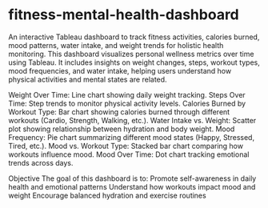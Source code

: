 # fitness-mental-health-dashboard
An interactive Tableau dashboard to track fitness activities, calories burned, mood patterns, water intake, and weight trends for holistic health monitoring.
This dashboard visualizes personal wellness metrics over time using Tableau. It includes insights on weight changes, steps, workout types, mood frequencies, and water intake, helping users understand how physical activities and mental states are related.

Weight Over Time: Line chart showing daily weight tracking.
Steps Over Time: Step trends to monitor physical activity levels.
Calories Burned by Workout Type: Bar chart showing calories burned through different workouts (Cardio, Strength, Walking, etc.).
Water Intake vs. Weight: Scatter plot showing relationship between hydration and body weight.
Mood Frequency: Pie chart summarizing different mood states (Happy, Stressed, Tired, etc.).
Mood vs. Workout Type: Stacked bar chart comparing how workouts influence mood.
Mood Over Time: Dot chart tracking emotional trends across days.

Objective
The goal of this dashboard is to:
Promote self-awareness in daily health and emotional patterns
Understand how workouts impact mood and weight
Encourage balanced hydration and exercise routines

